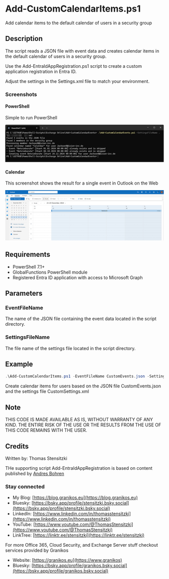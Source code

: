 # Add-CustomCalendarItems.ps1

Add calendar items to the default calendar of users in a security group

## Description

The script reads a JSON file with event data and creates calendar items in the default calendar of users in a security group.

Use the Add-EntraIdAppRegistration.ps1 script to create a custom application registration in Entra ID.

Adjust the settings in the Settings.xml file to match your environment.

### Screenshots

#### PowerShell

Simple to run PowerShell

![PowerShell Example](https://github.com/Apoc70/PowerShell-Scripts/blob/main/README-IMAGES/Add-CustomCalendarEvents-PowerShell.png)

#### Calendar

This screenshot shows the result for a single event in Outlook on the Web

![Result in OWA calendar](https://github.com/Apoc70/PowerShell-Scripts/blob/main/README-IMAGES/Add-CustomCalendarEvents-OWA.png)

## Requirements

- PowerShell 7.1+
- GlobalFunctions PowerShell module
- Registered Entra ID application with access to Microsoft Graph

## Parameters

### EventFileName

The name of the JSON file containing the event data located in the script directory.

### SettingsFileName

The file name of the settings file located in the script directory.

## Example

``` PowerShell
.\Add-CustomCalendarItems.ps1 -EventFileName CustomEvents.json -SettingsFileName CustomSettings.xml
```

Create calendar items for users based on the JSON file CustomEvents.json and the settings file CustomSettings.xml

## Note

THIS CODE IS MADE AVAILABLE AS IS, WITHOUT WARRANTY OF ANY KIND. THE ENTIRE
RISK OF THE USE OR THE RESULTS FROM THE USE OF THIS CODE REMAINS WITH THE USER.

## Credits

Written by: Thomas Stensitzki

THe supporting script Add-EntraIdAppRegistration is based on content published by [Andres Bohren](https://blog.icewolf.ch/archive/2022/12/02/create-azure-ad-app-registration-with-microsoft-graph-powershell)

### Stay connected

- My Blog: [https://blog.granikos.eu](https://blog.granikos.eu)
- Bluesky: [https://bsky.app/profile/stensitzki.bsky.social](https://bsky.app/profile/stensitzki.bsky.social)
- LinkedIn: [https://www.linkedin.com/in/thomasstensitzki](https://www.linkedin.com/in/thomasstensitzki)
- YouTube: [https://www.youtube.com/@ThomasStensitzki](https://www.youtube.com/@ThomasStensitzki)
- LinkTree: [https://linktr.ee/stensitzki](https://linktr.ee/stensitzki)

For more Office 365, Cloud Security, and Exchange Server stuff checkout services provided by Granikos

- Website: [https://granikos.eu](https://www.granikos)
- Bluesky: [https://bsky.app/profile/granikos.bsky.social](https://bsky.app/profile/granikos.bsky.social)
